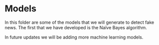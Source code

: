 # Models

In this folder are some of the models that we will generate to detect fake news. The first that we have developed is the Naïve Bayes algorithm.

In future updates we will be adding more machine learning models.